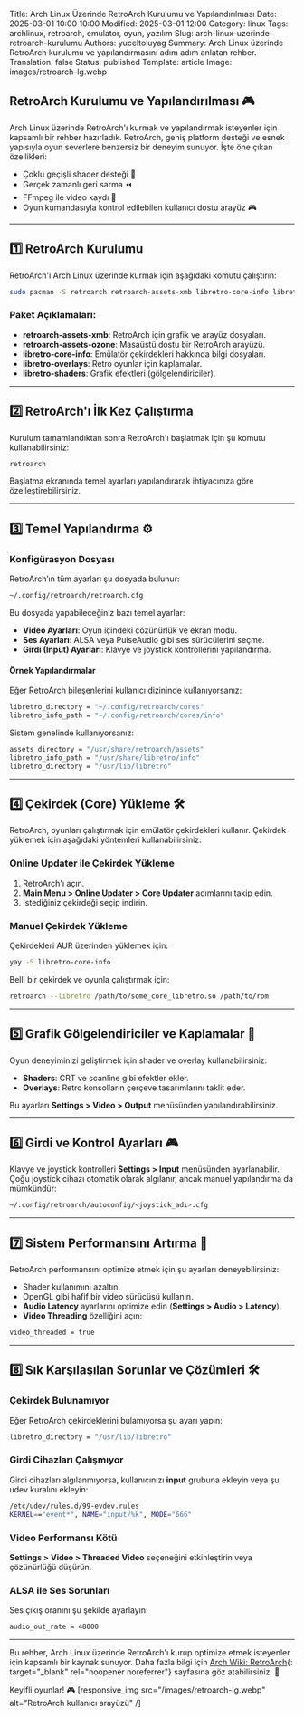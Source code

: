 Title: Arch Linux Üzerinde RetroArch Kurulumu ve Yapılandırılması
Date: 2025-03-01 10:00 10:00
Modified: 2025-03-01 12:00
Category: linux
Tags: archlinux, retroarch, emulator, oyun, yazılım
Slug: arch-linux-uzerinde-retroarch-kurulumu
Authors: yuceltoluyag
Summary: Arch Linux üzerinde RetroArch kurulumu ve yapılandırmasını adım adım anlatan rehber.
Translation: false
Status: published
Template: article
Image: images/retroarch-lg.webp






## RetroArch Kurulumu ve Yapılandırılması 🎮

Arch Linux üzerinde RetroArch'ı kurmak ve yapılandırmak isteyenler için kapsamlı bir rehber hazırladık. RetroArch, geniş platform desteği ve esnek yapısıyla oyun severlere benzersiz bir deneyim sunuyor. İşte öne çıkan özellikleri:

- Çoklu geçişli shader desteği 🎨
- Gerçek zamanlı geri sarma ⏪
- FFmpeg ile video kaydı 🎥
- Oyun kumandasıyla kontrol edilebilen kullanıcı dostu arayüz 🎮

---

## 1️⃣ RetroArch Kurulumu

RetroArch'ı Arch Linux üzerinde kurmak için aşağıdaki komutu çalıştırın:

```bash
sudo pacman -S retroarch retroarch-assets-xmb libretro-core-info libretro-overlays libretro-shaders
```

### Paket Açıklamaları:
- **retroarch-assets-xmb**: RetroArch için grafik ve arayüz dosyaları.
- **retroarch-assets-ozone**: Masaüstü dostu bir RetroArch arayüzü.
- **libretro-core-info**: Emülatör çekirdekleri hakkında bilgi dosyaları.
- **libretro-overlays**: Retro oyunlar için kaplamalar.
- **libretro-shaders**: Grafik efektleri (gölgelendiriciler).

---

## 2️⃣ RetroArch'ı İlk Kez Çalıştırma

Kurulum tamamlandıktan sonra RetroArch'ı başlatmak için şu komutu kullanabilirsiniz:

```bash
retroarch
```

Başlatma ekranında temel ayarları yapılandırarak ihtiyacınıza göre özelleştirebilirsiniz.

---

## 3️⃣ Temel Yapılandırma ⚙️

### Konfigürasyon Dosyası
RetroArch’ın tüm ayarları şu dosyada bulunur:

```bash
~/.config/retroarch/retroarch.cfg
```

Bu dosyada yapabileceğiniz bazı temel ayarlar:
- **Video Ayarları**: Oyun içindeki çözünürlük ve ekran modu.
- **Ses Ayarları**: ALSA veya PulseAudio gibi ses sürücülerini seçme.
- **Girdi (Input) Ayarları**: Klavye ve joystick kontrollerini yapılandırma.

#### Örnek Yapılandırmalar
Eğer RetroArch bileşenlerini kullanıcı dizininde kullanıyorsanız:

```bash
libretro_directory = "~/.config/retroarch/cores"
libretro_info_path = "~/.config/retroarch/cores/info"
```

Sistem genelinde kullanıyorsanız:

```bash
assets_directory = "/usr/share/retroarch/assets"
libretro_info_path = "/usr/share/libretro/info"
libretro_directory = "/usr/lib/libretro"
```

---

## 4️⃣ Çekirdek (Core) Yükleme 🛠️

RetroArch, oyunları çalıştırmak için emülatör çekirdekleri kullanır. Çekirdek yüklemek için aşağıdaki yöntemleri kullanabilirsiniz:

### Online Updater ile Çekirdek Yükleme
1. RetroArch'ı açın.
2. **Main Menu > Online Updater > Core Updater** adımlarını takip edin.
3. İstediğiniz çekirdeği seçip indirin.

### Manuel Çekirdek Yükleme
Çekirdekleri AUR üzerinden yüklemek için:

```bash
yay -S libretro-core-info
```

Belli bir çekirdek ve oyunla çalıştırmak için:

```bash
retroarch --libretro /path/to/some_core_libretro.so /path/to/rom
```

---

## 5️⃣ Grafik Gölgelendiriciler ve Kaplamalar 🎨

Oyun deneyiminizi geliştirmek için shader ve overlay kullanabilirsiniz:
- **Shaders**: CRT ve scanline gibi efektler ekler.
- **Overlays**: Retro konsolların çerçeve tasarımlarını taklit eder.

Bu ayarları **Settings > Video > Output** menüsünden yapılandırabilirsiniz.

---

## 6️⃣ Girdi ve Kontrol Ayarları 🎮

Klavye ve joystick kontrolleri **Settings > Input** menüsünden ayarlanabilir. Çoğu joystick cihazı otomatik olarak algılanır, ancak manuel yapılandırma da mümkündür:

```bash
~/.config/retroarch/autoconfig/<joystick_adı>.cfg
```

---

## 7️⃣ Sistem Performansını Artırma 🚀

RetroArch performansını optimize etmek için şu ayarları deneyebilirsiniz:
- Shader kullanımını azaltın.
- OpenGL gibi hafif bir video sürücüsü kullanın.
- **Audio Latency** ayarlarını optimize edin (**Settings > Audio > Latency**).
- **Video Threading** özelliğini açın:

```bash
video_threaded = true
```

---

## 8️⃣ Sık Karşılaşılan Sorunlar ve Çözümleri 🛠️

### Çekirdek Bulunamıyor

Eğer RetroArch çekirdeklerini bulamıyorsa şu ayarı yapın:

```bash
libretro_directory = "/usr/lib/libretro"
```

### Girdi Cihazları Çalışmıyor

Girdi cihazları algılanmıyorsa, kullanıcınızı **input** grubuna ekleyin veya şu udev kuralını ekleyin:

```bash
/etc/udev/rules.d/99-evdev.rules
KERNEL=="event*", NAME="input/%k", MODE="666"
```

### Video Performansı Kötü

**Settings > Video > Threaded Video** seçeneğini etkinleştirin veya çözünürlüğü düşürün.

### ALSA ile Ses Sorunları

Ses çıkış oranını şu şekilde ayarlayın:

```bash
audio_out_rate = 48000
```

---

Bu rehber, Arch Linux üzerinde RetroArch'ı kurup optimize etmek isteyenler için kapsamlı bir kaynak sunuyor. Daha fazla bilgi için [Arch Wiki: RetroArch](https://wiki.archlinux.org/title/RetroArch){: target="_blank" rel="noopener noreferrer"} sayfasına göz atabilirsiniz. 📖

Keyifli oyunlar! 🎮
[responsive_img src="/images/retroarch-lg.webp" alt="RetroArch kullanıcı arayüzü" /]